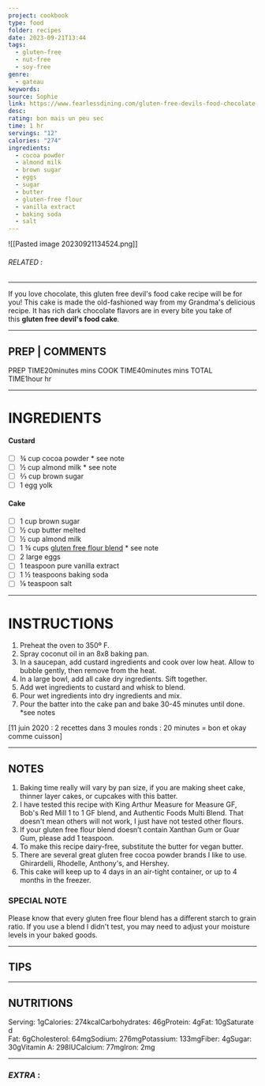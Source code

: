 ```yaml
---
project: cookbook
type: food
folder: recipes
date: 2023-09-21T13:44
tags:
  - gluten-free
  - nut-free
  - soy-free
genre:
  - gateau
keywords: 
source: Sophie
link: https://www.fearlessdining.com/gluten-free-devils-food-chocolate-cake/
desc: 
rating: bon mais un peu sec
time: 1 hr
servings: "12"
calories: "274"
ingredients:
  - cocoa powder
  - almond milk
  - brown sugar
  - eggs
  - sugar
  - butter
  - gluten-free flour
  - vanilla extract
  - baking soda
  - salt
---
```


![[Pasted image 20230921134524.png]]
###### *RELATED* : 
---
If you love chocolate, this gluten free devil's food cake recipe will be for you! This cake is made the old-fashioned way from my Grandma's delicious recipe. It has rich dark chocolate flavors are in every bite you take of this **gluten free devil's food cake**_._

---
## PREP | COMMENTS

  

PREP TIME20minutes mins
COOK TIME40minutes mins
TOTAL TIME1hour hr

---
# INGREDIENTS

#### Custard

- [ ] ¾ cup cocoa powder * see note
- [ ] ½ cup almond milk * see note
- [ ] ⅔ cup brown sugar
- [ ] 1 egg yolk

#### Cake

 - [ ] 1 cup brown sugar
 - [ ] ½ cup butter melted
 - [ ] ½ cup almond milk
 - [ ] 1 ¾ cups [gluten free flour blend](https://amzn.to/3vTSqOe) * see note
 - [ ] 2 large eggs
 - [ ] 1 teaspoon pure vanilla extract
 - [ ] 1 ½ teaspoons baking soda
 - [ ] ⅛ teaspoon salt

---
# INSTRUCTIONS

1. Preheat the oven to 350º F.
2. Spray coconut oil in an 8x8 baking pan.
3. In a saucepan, add custard ingredients and cook over low heat. Allow to bubble gently, then remove from the heat.
4. In a large bowl, add all cake dry ingredients. Sift together.
5. Add wet ingredients to custard and whisk to blend.
6. Pour wet ingredients into dry ingredients and mix.
7. Pour the batter into the cake pan and bake 30-45 minutes until done. *see notes

[11 juin 2020 : 2 recettes dans 3 moules ronds : 20 minutes = bon et okay comme cuisson]

---
## NOTES

1. Baking time really will vary by pan size, if you are making sheet cake, thinner layer cakes, or cupcakes with this batter.
2. I have tested this recipe with King Arthur Measure for Measure GF, Bob's Red Mill 1 to 1 GF blend, and Authentic Foods Multi Blend. That doesn't mean others will not work, I just have not tested other flours.
3. If your gluten free flour blend doesn’t contain Xanthan Gum or Guar Gum, please add 1 teaspoon.
4. To make this recipe dairy-free, substitute the butter for vegan butter.
5. There are several great gluten free cocoa powder brands I like to use. Ghirardelli, Rhodelle, Anthony's, and Hershey.
6. This cake will keep up to 4 days in an air-tight container, or up to 4 months in the freezer.

### SPECIAL NOTE

Please know that every gluten free flour blend has a different starch to grain ratio. If you use a blend I didn't test, you may need to adjust your moisture levels in your baked goods.

---
## TIPS



---
## NUTRITIONS

Serving: 1gCalories: 274kcalCarbohydrates: 46gProtein: 4gFat: 10gSaturated Fat: 6gCholesterol: 64mgSodium: 276mgPotassium: 133mgFiber: 4gSugar: 30gVitamin A: 298IUCalcium: 77mgIron: 2mg

---
### *EXTRA* :



